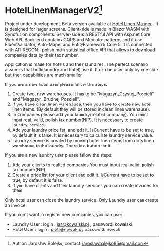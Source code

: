 # HotelLinenManagerV2[^note] 

Project under development. Beta version available at [Hotel Linen Manger](https://hotellinenmanagerbeta.azurewebsites.net) .
It is designed for larger screens.
Client-side is made in Blazor WASM with Syncfusion components.
Server-side is a RESTful API with Asp.net Core Web API.
Back-end contains CQRS and Mediator patterns and it use FluentValidator, Auto-Maper and EntityFramework Core 5. It is connected with API REGON - 
polish main statistical office API that allows to download companies data by their tax number. 

Application is made for hotels and their laundires. The perfect scenario assumes that both(laundry and hotel) use it. It can be used only by one side but then capabilities are much smaller. 


If you are a new hotel user please fallow the steps:

1. Create two, new warehauses. It has to be "Magazyn_Czystej_Poscieli" and "Magazyn_Brudnej_Poscieli".
2. If you have clean linen warehause, then you have to create new hotel linen items. (By default they will be stored in clean linen warehause).
3. In Companies please add your laundry(related company). You must input real, valid, polish tax number(NIP). It is necessary to create laundry-service.
4. Add your laundry price list, and edit it. IsCurrent have to be set to true, by default it is false. It is necessary to calculate laundry service value.
5. Laundry service is created by moving hotel linen items from dirty linen warehause to the laundry. There is a button for it.

If you are a new laundry user please fallow the steps:

1. Add your clients to realted companies.You must input real,valid, polish tax number(NIP).
2. Create a price list for your client and edit it. IsCurrent have to be set to true, by default it is false.
3. If you have clients and their laundry services you can create invoices for them.

Only hotel user can close the laundry service. Only Laundry user can create an invoice.

If you don't want to register new companies, you can use:
- Laundry User : login : jan@kowalski.pl , password: kowalski
- Hotel User : login : piotr@nowak.pl, password: nowak


[^note]: Author: Jarosław Bolejko, contact: jaroslawbolejko85@gmail.com


